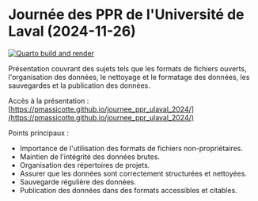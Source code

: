 # Journée des PPR de l'Université de Laval (2024-11-26)

[![Quarto build and render](https://github.com/PMassicotte/journee_ppr_ulaval_2024/actions/workflows/pages/pages-build-deployment/badge.svg)](https://github.com/PMassicotte/journee_ppr_ulaval_2024/actions/workflows/pages/pages-build-deployment)

Présentation couvrant des sujets tels que les formats de fichiers ouverts, l'organisation des données, le nettoyage et le formatage des données, les sauvegardes et la publication des données.

Accès à la présentation : [https://pmassicotte.github.io/journee_ppr_ulaval_2024/](https://pmassicotte.github.io/journee_ppr_ulaval_2024/)

Points principaux :

- Importance de l'utilisation des formats de fichiers non-propriétaires.
- Maintien de l'intégrité des données brutes.
- Organisation des répertoires de projets.
- Assurer que les données sont correctement structurées et nettoyées.
- Sauvegarde régulière des données.
- Publication des données dans des formats accessibles et citables.
